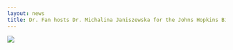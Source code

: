 ```yaml
---
layout: news
title: Dr. Fan hosts Dr. Michalina Janiszewska for the Johns Hopkins Biomedical Engineering Seminar series.
---
```


<a href="https://www.bme.jhu.edu/news-events/events/bme-seminar-michalina-janiszewska/"><img src="https://www.bme.jhu.edu/wp-content/uploads/2022/09/FLYER-Michalina-Janiszewska.jpg"></a>

